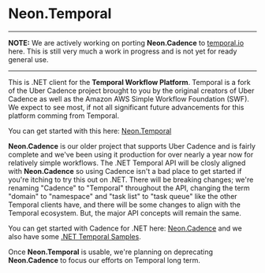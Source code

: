 ﻿Neon.Temporal
============

---

**NOTE:** We are actively working on porting **Neon.Cadence** to [temporal.io](https://temporal.io/) here.  This is still very much a work in progress and is not yet for ready general use.

---

This is .NET client for the **Temporal Workflow Platform**.  Temporal is a fork of the Uber Cadence project brought to you by the original creators of Uber Cadence as well as the Amazon AWS Simple Workflow Foundation (SWF).  We expect to see most, if not all significant future advancements for this platform comming from Temporal.

You can get started with this here: [Neon.Temporal](https://doc.neonkube.com/Neon.Temporal-Overview.htm)

**Neon.Cadence** is our older project that supports Uber Cadence and is fairly complete and we've been using it production for over nearly a year now for relatively simple workflows.  The .NET Temporal API will be closly aligned with **Neon.Cadence** so using Cadence isn't a bad place to get started if you're itching to try this out on .NET.  There will be breaking changes; we're renaming "Cadence" to "Temporal" throughout the API, changing the term "domain" to "namespace" and "task list" to "task queue" like the other Temporal clients have, and there will be some changes to align with the Temporal ecosystem.  But, the major API concepts will remain the same.

You can get started with Cadence for .NET here: [Neon.Cadence](https://doc.neonkube.com/Neon.Cadence-Overview.htm) and we also have some [.NET Temporal Samples](https://github.com/nforgeio/temporal-samples).

Once **Neon.Temporal** is usable, we're planning on deprecating **Neon.Cadence** to focus our efforts on Temporal long term.

